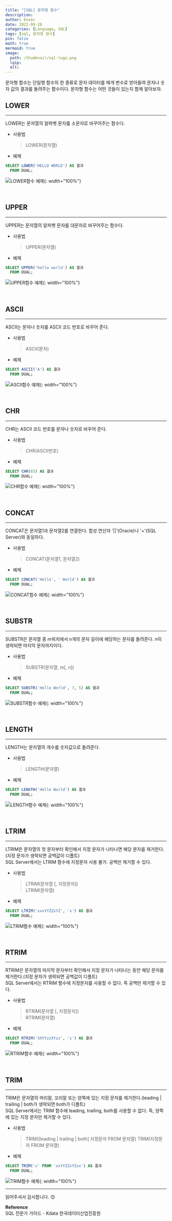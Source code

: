 ```yaml
---
title: "[SQL] 문자형 함수"
description: 
author: Enxec
date: 2022-09-28
categories: [Language, SQL]
tags: [sql, 문자형 함수]
pin: false
math: true
mermaid: true
image:
  path: /thumbnail/sql-logo.png
  lqip: 
  alt: 
---
```


문자형 함수는 단일행 함수의 한 종류로 문자 데이터를 매개 변수로 받아들여 문자나 숫자 값의 결과를 돌려주는 함수이다. 문자형 함수는 어떤 것들이 있는지 함께 알아보자.

## LOWER
---
LOWER는 문자열의 알파벳 문자를 소문자로 바꾸어주는 함수다.

- 사용법
  >LOWER(문자열)

- 예제

```sql
SELECT LOWER('HELLO WORLD') AS 결과
  FROM DUAL;
```

![LOWER함수 예제](/posts/20220928/query-example1.png "LOWER함수 예제"){: width="100%"}

<br>

## UPPER
---
UPPER는 문자열의 알파벳 문자를 대문자로 바꾸어주는 함수다.

- 사용법
  >UPPER(문자열)

- 예제

```sql
SELECT UPPER('hello world') AS 결과
  FROM DUAL;
```

![UPPER함수 예제](/posts/20220928/query-example2.png "UPPER함수 예제"){: width="100%"}

<br>

## ASCII
---
ASCII는 문자나 숫자를 ASCII 코드 번호로 바꾸어 준다.

- 사용법
  >ASCII(문자)

- 예제

```sql
SELECT ASCII('A') AS 결과
  FROM DUAL;
```

![ASCII함수 예제](/posts/20220928/query-example3.png "ASCII함수 예제"){: width="100%"}

<br>

## CHR
---
CHR는 ASCII 코드 번호를 문자나 숫자로 바꾸어 준다.

- 사용법
  >CHR(ASCII번호)

- 예제

```sql
SELECT CHR(65) AS 결과
  FROM DUAL;
```

![CHR함수 예제](/posts/20220928/query-example4.png "CHR함수 예제"){: width="100%"}

<br>

## CONCAT
---
CONCAT은 문자열1과 문자열2를 연결한다. 합성 연산자 '||'(Oracle)나 '+'(SQL Server)와 동일하다.

- 사용법
  >CONCAT(문자열1, 문자열2)

- 예제

```sql
SELECT CONCAT('Hello', ' World') AS 결과
  FROM DUAL;
```

![CONCAT함수 예제](/posts/20220928/query-example5.png "CONCAT함수 예제"){: width="100%"}

<br>

## SUBSTR
---
SUBSTR은 문자열 중 m위치에서 n개의 문자 길이에 해당하는 문자를 돌려준다. n이 생략되면 마지막 문자까지이다.

- 사용법
  >SUBSTR(문자열, m[, n])

- 예제

```sql
SELECT SUBSTR('Hello World', 7, 5) AS 결과
  FROM DUAL;
```

![SUBSTR함수 예제](/posts/20220928/query-example6.png "SUBSTR함수 예제"){: width="100%"}

<br>

## LENGTH
---
LENGTH는 문자열의 개수를 숫자값으로 돌려준다.

- 사용법
  >LENGTH(문자열)

- 예제

```sql
SELECT LENGTH('Hello World') AS 결과
  FROM DUAL;
```

![LENGTH함수 예제](/posts/20220928/query-example7.png "LENGTH함수 예제"){: width="100%"}

<br>

## LTRIM
---
LTRIM은 문자열의 첫 문자부터 확인해서 지정 문자가 나타나면 해당 문자를 제거한다.(지정 문자가 생략되면 공백값이 디폴트)  
SQL Server에서는 LTRIM 함수에 지정문자 사용 불가. 공백만 제거할 수 있다.

- 사용법
  >LTRIM(문자열 [, 지정문자])  
  >LTRIM(문자열)

- 예제

```sql
SELECT LTRIM('xxxYYZZxYZ', 'x') AS 결과
  FROM DUAL;
```

![LTRIM함수 예제](/posts/20220928/query-example8.png "LTRIM함수 예제"){: width="100%"}

<br>

## RTRIM
---
RTRIM은 문자열의 마지막 문자부터 확인해서 지정 문자가 나타나는 동안 해당 문자를 제거한다.(지정 문자가 생략되면 공백값이 디폴트)  
SQL Server에서는 RTRIM 함수에 지정문자를 사용할 수 없다. 즉 공백만 제거할 수 있다.

- 사용법
  >RTRIM(문자열 [, 지정문자])  
  >RTRIM(문자열)

- 예제

```sql
SELECT RTRIM('XXYYzzXYzz', 'z') AS 결과
  FROM DUAL;
```

![RTRIM함수 예제](/posts/20220928/query-example9.png "RTRIM함수 예제"){: width="100%"}

<br>

## TRIM
---
TRIM은 문자열의 머리말, 꼬리말 또는 양쪽에 있는 지정 문자를 제거한다.(leading | trailing | both가 생략되면 both가 디폴트)  
SQL Server에서는 TRIM 함수에 leading, trailing, both를 사용할 수 없다. 즉, 양쪽에 있는 지정 문자만 제거할 수 있다.

- 사용법
  >TRIM([leading | trailing | both] 지정문자 FROM 문자열)
  >TRIM(지정문자 FROM 문자열)  

- 예제

```sql
SELECT TRIM('x' FROM 'xxYYZZxYZxx') AS 결과
  FROM DUAL;
```

![TRIM함수 예제](/posts/20220928/query-example10.png "TRIM함수 예제"){: width="100%"}

---

읽어주셔서 감사합니다. 😊 

__Reference__  
SQL 전문가 가이드 - Kdata 한국데이터산업진흥원